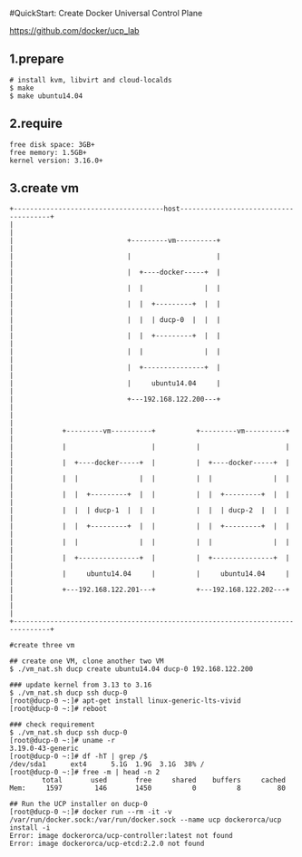 #QuickStart: Create Docker Universal Control Plane

https://github.com/docker/ucp_lab

## 1.prepare

	# install kvm, libvirt and cloud-localds
	$ make
	$ make ubuntu14.04

## 2.require

	free disk space: 3GB+
	free memory: 1.5GB+
	kernel version: 3.16.0+

## 3.create vm

	+-------------------------------------host--------------------------------------+
	|                                                                               |
	|                            +---------vm----------+                            |
	|                            |                     |                            |
	|                            |  +----docker-----+  |                            |
	|                            |  |               |  |                            |
	|                            |  |  +---------+  |  |                            |
	|                            |  |  | ducp-0  |  |  |                            |
	|                            |  |  +---------+  |  |                            |
	|                            |  |               |  |                            |
	|                            |  +---------------+  |                            |
	|                            |     ubuntu14.04     |                            |
	|                            +---192.168.122.200---+                            |
	|                                                                               |
	|            +---------vm----------+          +---------vm----------+           |
	|            |                     |          |                     |           |
	|            |  +----docker-----+  |          |  +----docker-----+  |           |
	|            |  |               |  |          |  |               |  |           |
	|            |  |  +---------+  |  |          |  |  +---------+  |  |           |
	|            |  |  | ducp-1  |  |  |          |  |  | ducp-2  |  |  |           |
	|            |  |  +---------+  |  |          |  |  +---------+  |  |           |
	|            |  |               |  |          |  |               |  |           |
	|            |  +---------------+  |          |  +---------------+  |           |
	|            |     ubuntu14.04     |          |     ubuntu14.04     |           |
	|            +---192.168.122.201---+          +---192.168.122.202---+           |
	|                                                                               |
	+-------------------------------------------------------------------------------+

	#create three vm

	## create one VM, clone another two VM
	$ ./vm_nat.sh ducp create ubuntu14.04 ducp-0 192.168.122.200

	### update kernel from 3.13 to 3.16
	$ ./vm_nat.sh ducp ssh ducp-0
	[root@ducp-0 ~:]# apt-get install linux-generic-lts-vivid
	[root@ducp-0 ~:]# reboot

	### check requirement
	$ ./vm_nat.sh ducp ssh ducp-0
	[root@ducp-0 ~:]# uname -r
	3.19.0-43-generic
	[root@ducp-0 ~:]# df -hT | grep /$
	/dev/sda1      ext4      5.1G  1.9G  3.1G  38% /
	[root@ducp-0 ~:]# free -m | head -n 2
            total       used       free     shared    buffers     cached
	Mem:     1597        146       1450          0          8         80

	## Run the UCP installer on ducp-0
	[root@ducp-0 ~:]# docker run --rm -it -v /var/run/docker.sock:/var/run/docker.sock --name ucp dockerorca/ucp install -i
	Error: image dockerorca/ucp-controller:latest not found
	Error: image dockerorca/ucp-etcd:2.2.0 not found

